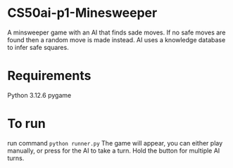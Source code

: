 # CS50ai-p1-Minesweeper
A minsweeper game with an AI that finds sade moves. If no safe moves are found then a random move is made instead.
AI uses a knowledge database to infer safe squares.

# Requirements
Python 3.12.6
pygame

# To run
run command `python runner.py`
The game will appear, you can either play manually, or press for the AI to take a turn. Hold the button for multiple AI turns.
